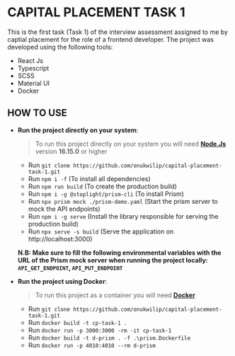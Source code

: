 # CAPITAL PLACEMENT TASK 1

This is the first task (Task 1) of the interview assessment assigned to me by captial placement for the role of a frontend developer. The project was developed using the following tools:

- React Js
- Typescript
- SCSS
- Material UI
- Docker

## HOW TO USE

- **Run the project directly on your system**:

  > To run this project directly on your system you will need [**Node.Js**](https://nodejs.org/en/download) version **16.15.0** or higher

  - Run `git clone https://github.com/onukwilip/capital-placement-task-1.git`
  - Run `npm i -f` (To install all dependencies)
  - Run `npm run build` (To create the production build)
  - Run `npm i -g @stoplight/prism-cli` (To install Prism)
  - Run `npx prism mock ./prism-demo.yaml` (Start the prism server to mock the API endpoints)
  - Run `npm i -g serve` (Install the library responsible for serving the production build)
  - Run `npx serve -s build` (Serve the application on http://localhost:3000)

  **N.B: Make sure to fill the following environmental variables with the URL of the Prism mock server when running the project locally: `API_GET_ENDPOINT`, `API_PUT_ENDPOINT`**

- **Run the project using Docker**:

  > To run this project as a container you will need [**Docker**](https://www.docker.com/products/docker-desktop/)

  - Run `git clone https://github.com/onukwilip/capital-placement-task-1.git`
  - Run `docker build -t cp-task-1 .`
  - Run `docker run -p 3000:3000 -rm -it cp-task-1`
  - Run `docker build -t d-prism . -f .\prism.Dockerfile`
  - Run `docker run -p 4010:4010 --rm d-prism`
